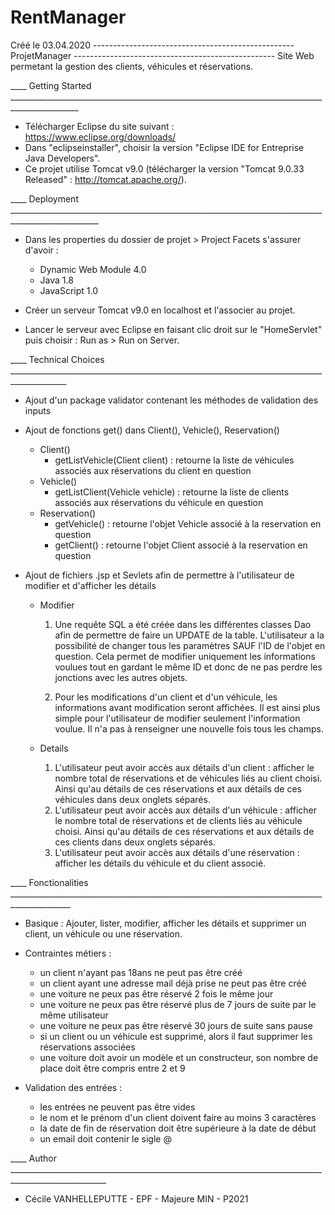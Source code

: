 # RentManager

Créé le 03.04.2020 
-------------------------------------------------- ProjetManager --------------------------------------------------
Site Web permetant la gestion des clients, véhicules et réservations. 

____ Getting Started _______________________________________________________________________________________________

+ Télécharger Eclipse du site suivant : https://www.eclipse.org/downloads/
+ Dans "eclipseinstaller", choisir la version "Eclipse IDE for Entreprise Java Developers".
+ Ce projet utilise Tomcat v9.0 (télécharger la version "Tomcat 9.0.33 Released" : http://tomcat.apache.org/). 


____ Deployment ____________________________________________________________________________________________________

- Dans les properties du dossier de projet > Project Facets s'assurer d'avoir :
	+ Dynamic Web Module 4.0
	+ Java 1.8
	+ JavaScript 1.0

- Créer un serveur Tomcat v9.0 en localhost et l'associer au projet. 
- Lancer le serveur avec Eclipse en faisant clic droit sur le "HomeServlet" puis choisir : Run as > Run on Server.

____ Technical Choices ____________________________________________________________________________________________
- Ajout d'un package validator contenant les méthodes de validation des inputs

- Ajout de fonctions get() dans Client(), Vehicle(), Reservation()
	* Client()
		- getListVehicle(Client client) : retourne la liste de véhicules associés aux réservations du client en question
	* Vehicle()
		- getListClient(Vehicle vehicle) : retourne la liste de clients associés aux réservations du véhicule en question
	* Reservation()
		- getVehicle() : retourne l'objet Vehicle associé à la reservation en question
		- getClient() : retourne l'objet Client associé à la reservation en question 

- Ajout de fichiers .jsp et Sevlets afin de permettre à l'utilisateur de modifier et d'afficher les détails
	* Modifier

		1) Une requête SQL a été créée dans les différentes classes Dao afin de permettre de faire un UPDATE de la table. 
L'utilisateur a la possibilité de changer tous les paramètres SAUF l'ID de l'objet en question. Cela permet de 
modifier uniquement les informations voulues tout en gardant le même ID et donc de ne pas perdre les 
jonctions avec les autres objets.

		2) Pour les modifications d'un client et d'un véhicule, les informations avant modification seront affichées. 
Il est ainsi plus simple pour l'utilisateur de modifier seulement l'information voulue. Il n'a pas à renseigner 
une nouvelle fois tous les champs.

	* Details
	
		1) L'utilisateur peut avoir accès aux détails d'un client : afficher le nombre total de réservations et de véhicules liés au client choisi. Ainsi qu'au détails de ces réservations et aux détails de ces véhicules dans deux onglets séparés. 
		2) L'utilisateur peut avoir accès aux détails d'un véhicule : afficher le nombre total de réservations et de clients liés au véhicule choisi. Ainsi qu'au détails de ces réservations et aux détails de ces clients dans deux onglets séparés.
		3) L'utilisateur peut avoir accès aux détails d'une réservation : afficher les détails du véhicule et du client associé.

____ Fonctionalities _____________________________________________________________________________________________

- Basique : Ajouter, lister, modifier, afficher les détails et supprimer un client, un véhicule ou une réservation.
- Contraintes métiers :
	* un client n'ayant pas 18ans ne peut pas être créé
	* un client ayant une adresse mail déjà prise ne peut pas être créé
	* une voiture ne peux pas être réservé 2 fois le même jour
	* une voiture ne peux pas être réservé plus de 7 jours de suite par le même utilisateur
	* une voiture ne peux pas être réservé 30 jours de suite sans pause 
	* si un client ou un véhicule est supprimé, alors il faut supprimer les réservations associées
	* une voiture doit avoir un modèle et un constructeur, son nombre de place doit être compris entre 2 et 9
        
- Validation des entrées :
	* les entrées ne peuvent pas être vides
	* le nom et le prénom d'un client doivent faire au moins 3 caractères
	* la date de fin de réservation doit être supérieure à la date de début 
	* un email doit contenir le sigle @ 
        

____ Author ______________________________________________________________________________________________________ 
- Cécile VANHELLEPUTTE - EPF - Majeure MIN - P2021
